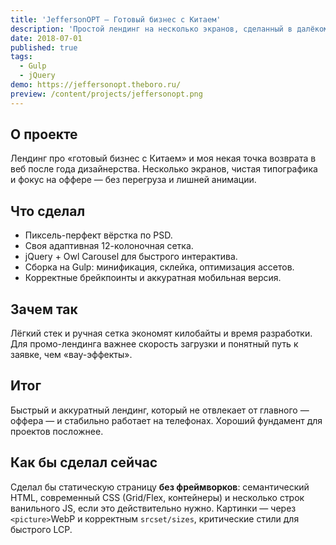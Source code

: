 ```yaml
---
title: 'JeffersonOPT — Готовый бизнес с Китаем'
description: 'Простой лендинг на несколько экранов, сделанный в далёком 2018 году.'
date: 2018-07-01
published: true
tags:
  - Gulp
  - jQuery
demo: https://jeffersonopt.theboro.ru/
preview: /content/projects/jeffersonopt.png
---
```


## О проекте

Лендинг про «готовый бизнес с Китаем» и моя некая точка возврата в веб после года дизайнерства.
Несколько экранов, чистая типографика и фокус на оффере — без перегруза и лишней анимации.

## Что сделал

- Пиксель-перфект вёрстка по PSD.
- Своя адаптивная 12-колоночная сетка.
- jQuery + Owl Carousel для быстрого интерактива.
- Сборка на Gulp: минификация, склейка, оптимизация ассетов.
- Корректные брейкпоинты и аккуратная мобильная версия.

## Зачем так

Лёгкий стек и ручная сетка экономят килобайты и время разработки. Для промо-лендинга важнее скорость загрузки и понятный путь к заявке, чем «вау-эффекты».

## Итог

Быстрый и аккуратный лендинг, который не отвлекает от главного — оффера — и стабильно работает на телефонах. Хороший фундамент для проектов посложнее.

## Как бы сделал сейчас

Сделал бы статическую страницу **без фреймворков**: семантический HTML, современный CSS (Grid/Flex, контейнеры) и несколько строк ванильного JS, если это действительно нужно. Картинки — через `<picture>`WebP и корректным `srcset/sizes`, критические стили для быстрого LCP.
